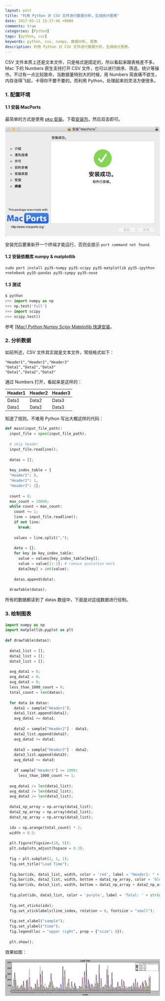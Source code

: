 ```yaml
---
layout: post
title: "利用 Python 对 CSV 文件进行数据分析，生成统计图表"
date: 2017-05-11 15:37:46 +0800
comments: true
categories: [Python]
tags: [python, csv]
keywords: python, csv, numpy, 数据分析, 图表
description: 利用 Python 对 CSV 文件进行数据分析，生成统计图表。
---
```


CSV 文件本质上还是文本文件，只是格式是固定的，所以看起来跟表格差不多。Mac 下的 Numbers 原生支持打开 CSV 文件，也可以进行排序、筛选、统计等操作。不过有一点比较致命，当数据量特别大的时候，用 Numbers 简直痛不欲生，内存涨得飞起，卡得你不要不要的。而利用 Python，处理起来则灵活方便很多。

### 1. 配置环境

#### 1.1 安装 MacPorts

最简单的方式是使用 [pkg 安装](https://www.macports.org/install.php)。下载[安装包](https://github.com/macports/macports-base/releases/download/v2.4.1/MacPorts-2.4.1-10.12-Sierra.pkg)，然后双击即可。

![macports_install](/images/2017/05/macports_install.png)

安装完后要重新开一个终端才能运行，否则会提示 `port command not found`.

#### 1.2 安装依赖库 numpy & matplotlib

```
sudo port install py35-numpy py35-scipy py35-matplotlib py35-ipython +notebook py35-pandas py35-sympy py35-nose
```

#### 1.3 测试

``` py
$ python
>>> import numpy as np
>>> np.test('full')
>>> import scipy
>>> scipy.test()
```

参考 [[Mac] Python Numpy Scipy Matplotlib 快速安装](http://www.jianshu.com/p/21bb9d06cf79)。

#### 

<!--more-->

### 2. 分析数据

如前所述，CSV 文件其实就是文本文件，常规格式如下：

```
"Header1","Header2","Header3"
"Data1","Data2","Data3"
"Data1","Data2","Data3"
```

通过 Numbers 打开，看起来是这样的：

Header1 | Header2 | Header3 
------ | ------ | ------ 
Data1  |  Data2  |  Data3 
Data1  |  Data2  |  Data3 


知道了规则，不难用 Python 写出大概这样的代码：

``` py
def main(input_file_path):
  input_file = open(input_file_path);

  # skip header
  input_file.readline();

  datas = [];

  key_index_table = {
  "Header1": 0,
  "Header2": 1,
  "Header3": 2};

  count = 0;
  max_count = 10000;
  while count < max_count:
    count += 1;
    line = input_file.readline();
    if not line:
      break;
   
    values = line.split(",");

    data = {};
    for key in key_index_table:
      value = values[key_index_table[key]];
      value = value[1:-1]; # remove quotation mark
      data[key] = int(value);

    datas.append(data);

  drawTable(datas);  
```

所有的数据都读到了 datas 数组中，下面是对这组数据进行绘制。

### 3. 绘制图表

``` py
import numpy as np
import matplotlib.pyplot as plt

def drawTable(datas):

  data1_list = [];
  data2_list = [];
  data3_list = [];

  avg_data1 = 0;
  avg_data2 = 0;
  avg_data3 = 0;
  less_than_1000_count = 0;
  total_count = len(datas);

  for data in datas:
    data1 = sample["Header1"];
    data1_list.append(data1);
    avg_data1 += data1;

    data2 = sample["Header2"] - data1;
    data2_list.append(data2);
    avg_data2 += data2;

    data3 = sample["Header3"] - data2;
    data3_list.append(data3);
    avg_data3 += data3;
    
    if sample["Header3"] <= 1000:
      less_than_1000_count += 1;

  avg_data1 /= len(data1_list);
  avg_data2 /= len(data2_list);
  avg_data3 /= len(data3_list);
    
  data1_np_array = np.array(data1_list);
  data2_np_array = np.array(data2_list);
  data3_np_array = np.array(data3_list);

  idx = np.arange(total_count) * 2;  
  width = 0.5;

  plt.figure(figsize=(10, 5));
  plt.subplots_adjust(hspace = 0.3);

  fig = plt.subplot(2, 1, 1);
  fig.set_title("Load Time");

  fig.bar(idx, data1_list, width, color = 'red', label = "Header1: " + str(avg_data1));
  fig.bar(idx, data2_list, width, bottom = data1_np_array, color = 'blue', label = 'Header2: ' + str(avg_data2));
  fig.bar(idx, data3_list, width, bottom = data1_np_array + data2_np_array, color = 'yellow', label = 'Header3: ' + str(avg_data3));

  fig.plot(idx, data3_list, color = 'purple', label = 'Total: ' + str(avg_total_time)  + "(" + str(int(round(100 * less_than_1000_count / len(total_time)))) + "%<=1000" + ")");

  fig.set_xticks(idx);
  fig.set_xticklabels(line_index, rotation = 0, fontsize = "small");

  fig.set_xlabel("sample");
  fig.set_ylabel("time");
  fig.legend(loc = "upper right", prop = {"size": 8});

  plt.show();
```

效果如图：

![numpy_example](/images/2017/05/numpy_example.png)
